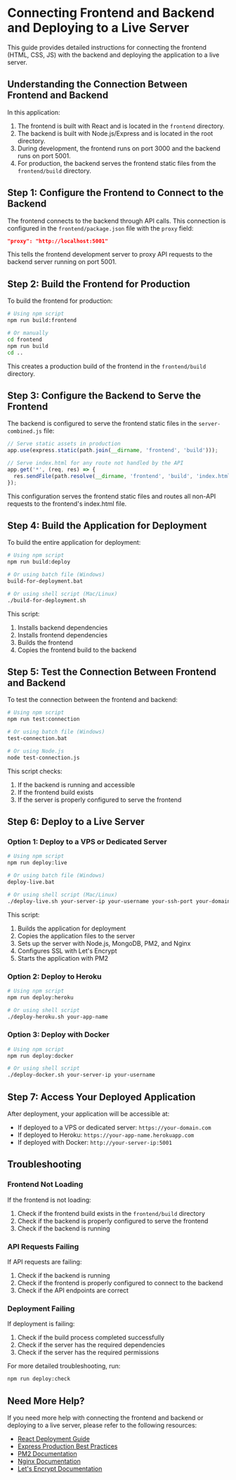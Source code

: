 # Connecting Frontend and Backend and Deploying to a Live Server

This guide provides detailed instructions for connecting the frontend (HTML, CSS, JS) with the backend and deploying the application to a live server.

## Understanding the Connection Between Frontend and Backend

In this application:

1. The frontend is built with React and is located in the `frontend` directory.
2. The backend is built with Node.js/Express and is located in the root directory.
3. During development, the frontend runs on port 3000 and the backend runs on port 5001.
4. For production, the backend serves the frontend static files from the `frontend/build` directory.

## Step 1: Configure the Frontend to Connect to the Backend

The frontend connects to the backend through API calls. This connection is configured in the `frontend/package.json` file with the `proxy` field:

```json
"proxy": "http://localhost:5001"
```

This tells the frontend development server to proxy API requests to the backend server running on port 5001.

## Step 2: Build the Frontend for Production

To build the frontend for production:

```bash
# Using npm script
npm run build:frontend

# Or manually
cd frontend
npm run build
cd ..
```

This creates a production build of the frontend in the `frontend/build` directory.

## Step 3: Configure the Backend to Serve the Frontend

The backend is configured to serve the frontend static files in the `server-combined.js` file:

```javascript
// Serve static assets in production
app.use(express.static(path.join(__dirname, 'frontend', 'build')));

// Serve index.html for any route not handled by the API
app.get('*', (req, res) => {
  res.sendFile(path.resolve(__dirname, 'frontend', 'build', 'index.html'));
});
```

This configuration serves the frontend static files and routes all non-API requests to the frontend's index.html file.

## Step 4: Build the Application for Deployment

To build the entire application for deployment:

```bash
# Using npm script
npm run build:deploy

# Or using batch file (Windows)
build-for-deployment.bat

# Or using shell script (Mac/Linux)
./build-for-deployment.sh
```

This script:
1. Installs backend dependencies
2. Installs frontend dependencies
3. Builds the frontend
4. Copies the frontend build to the backend

## Step 5: Test the Connection Between Frontend and Backend

To test the connection between the frontend and backend:

```bash
# Using npm script
npm run test:connection

# Or using batch file (Windows)
test-connection.bat

# Or using Node.js
node test-connection.js
```

This script checks:
1. If the backend is running and accessible
2. If the frontend build exists
3. If the server is properly configured to serve the frontend

## Step 6: Deploy to a Live Server

### Option 1: Deploy to a VPS or Dedicated Server

```bash
# Using npm script
npm run deploy:live

# Or using batch file (Windows)
deploy-live.bat

# Or using shell script (Mac/Linux)
./deploy-live.sh your-server-ip your-username your-ssh-port your-domain.com
```

This script:
1. Builds the application for deployment
2. Copies the application files to the server
3. Sets up the server with Node.js, MongoDB, PM2, and Nginx
4. Configures SSL with Let's Encrypt
5. Starts the application with PM2

### Option 2: Deploy to Heroku

```bash
# Using npm script
npm run deploy:heroku

# Or using shell script
./deploy-heroku.sh your-app-name
```

### Option 3: Deploy with Docker

```bash
# Using npm script
npm run deploy:docker

# Or using shell script
./deploy-docker.sh your-server-ip your-username
```

## Step 7: Access Your Deployed Application

After deployment, your application will be accessible at:

- If deployed to a VPS or dedicated server: `https://your-domain.com`
- If deployed to Heroku: `https://your-app-name.herokuapp.com`
- If deployed with Docker: `http://your-server-ip:5001`

## Troubleshooting

### Frontend Not Loading

If the frontend is not loading:

1. Check if the frontend build exists in the `frontend/build` directory
2. Check if the backend is properly configured to serve the frontend
3. Check if the backend is running

### API Requests Failing

If API requests are failing:

1. Check if the backend is running
2. Check if the frontend is properly configured to connect to the backend
3. Check if the API endpoints are correct

### Deployment Failing

If deployment is failing:

1. Check if the build process completed successfully
2. Check if the server has the required dependencies
3. Check if the server has the required permissions

For more detailed troubleshooting, run:

```bash
npm run deploy:check
```

## Need More Help?

If you need more help with connecting the frontend and backend or deploying to a live server, please refer to the following resources:

- [React Deployment Guide](https://create-react-app.dev/docs/deployment/)
- [Express Production Best Practices](https://expressjs.com/en/advanced/best-practice-performance.html)
- [PM2 Documentation](https://pm2.keymetrics.io/docs/usage/quick-start/)
- [Nginx Documentation](https://nginx.org/en/docs/)
- [Let's Encrypt Documentation](https://letsencrypt.org/docs/)